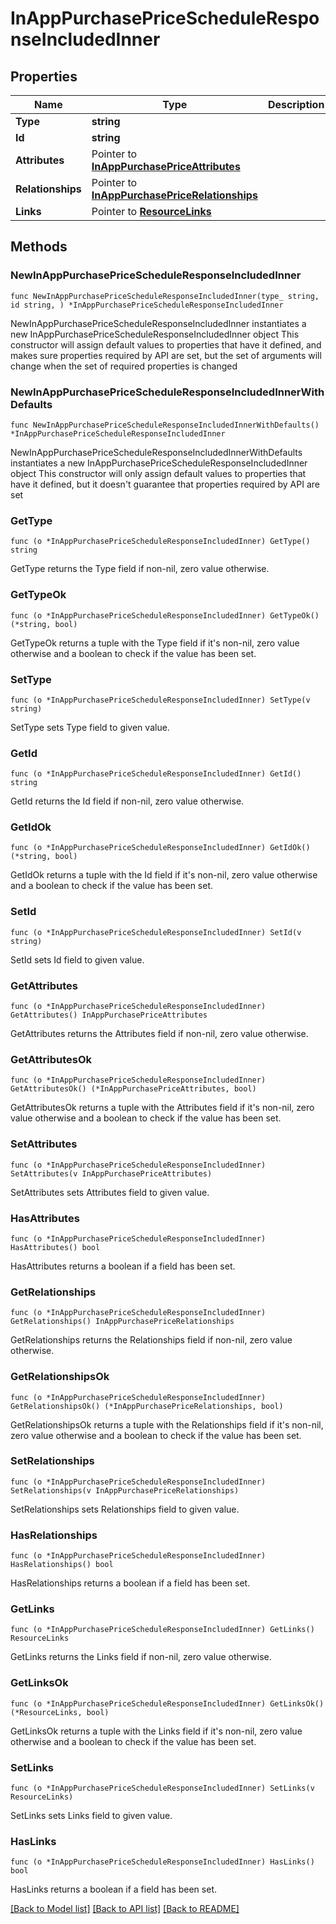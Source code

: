# InAppPurchasePriceScheduleResponseIncludedInner

## Properties

Name | Type | Description | Notes
------------ | ------------- | ------------- | -------------
**Type** | **string** |  | 
**Id** | **string** |  | 
**Attributes** | Pointer to [**InAppPurchasePriceAttributes**](InAppPurchasePriceAttributes.md) |  | [optional] 
**Relationships** | Pointer to [**InAppPurchasePriceRelationships**](InAppPurchasePriceRelationships.md) |  | [optional] 
**Links** | Pointer to [**ResourceLinks**](ResourceLinks.md) |  | [optional] 

## Methods

### NewInAppPurchasePriceScheduleResponseIncludedInner

`func NewInAppPurchasePriceScheduleResponseIncludedInner(type_ string, id string, ) *InAppPurchasePriceScheduleResponseIncludedInner`

NewInAppPurchasePriceScheduleResponseIncludedInner instantiates a new InAppPurchasePriceScheduleResponseIncludedInner object
This constructor will assign default values to properties that have it defined,
and makes sure properties required by API are set, but the set of arguments
will change when the set of required properties is changed

### NewInAppPurchasePriceScheduleResponseIncludedInnerWithDefaults

`func NewInAppPurchasePriceScheduleResponseIncludedInnerWithDefaults() *InAppPurchasePriceScheduleResponseIncludedInner`

NewInAppPurchasePriceScheduleResponseIncludedInnerWithDefaults instantiates a new InAppPurchasePriceScheduleResponseIncludedInner object
This constructor will only assign default values to properties that have it defined,
but it doesn't guarantee that properties required by API are set

### GetType

`func (o *InAppPurchasePriceScheduleResponseIncludedInner) GetType() string`

GetType returns the Type field if non-nil, zero value otherwise.

### GetTypeOk

`func (o *InAppPurchasePriceScheduleResponseIncludedInner) GetTypeOk() (*string, bool)`

GetTypeOk returns a tuple with the Type field if it's non-nil, zero value otherwise
and a boolean to check if the value has been set.

### SetType

`func (o *InAppPurchasePriceScheduleResponseIncludedInner) SetType(v string)`

SetType sets Type field to given value.


### GetId

`func (o *InAppPurchasePriceScheduleResponseIncludedInner) GetId() string`

GetId returns the Id field if non-nil, zero value otherwise.

### GetIdOk

`func (o *InAppPurchasePriceScheduleResponseIncludedInner) GetIdOk() (*string, bool)`

GetIdOk returns a tuple with the Id field if it's non-nil, zero value otherwise
and a boolean to check if the value has been set.

### SetId

`func (o *InAppPurchasePriceScheduleResponseIncludedInner) SetId(v string)`

SetId sets Id field to given value.


### GetAttributes

`func (o *InAppPurchasePriceScheduleResponseIncludedInner) GetAttributes() InAppPurchasePriceAttributes`

GetAttributes returns the Attributes field if non-nil, zero value otherwise.

### GetAttributesOk

`func (o *InAppPurchasePriceScheduleResponseIncludedInner) GetAttributesOk() (*InAppPurchasePriceAttributes, bool)`

GetAttributesOk returns a tuple with the Attributes field if it's non-nil, zero value otherwise
and a boolean to check if the value has been set.

### SetAttributes

`func (o *InAppPurchasePriceScheduleResponseIncludedInner) SetAttributes(v InAppPurchasePriceAttributes)`

SetAttributes sets Attributes field to given value.

### HasAttributes

`func (o *InAppPurchasePriceScheduleResponseIncludedInner) HasAttributes() bool`

HasAttributes returns a boolean if a field has been set.

### GetRelationships

`func (o *InAppPurchasePriceScheduleResponseIncludedInner) GetRelationships() InAppPurchasePriceRelationships`

GetRelationships returns the Relationships field if non-nil, zero value otherwise.

### GetRelationshipsOk

`func (o *InAppPurchasePriceScheduleResponseIncludedInner) GetRelationshipsOk() (*InAppPurchasePriceRelationships, bool)`

GetRelationshipsOk returns a tuple with the Relationships field if it's non-nil, zero value otherwise
and a boolean to check if the value has been set.

### SetRelationships

`func (o *InAppPurchasePriceScheduleResponseIncludedInner) SetRelationships(v InAppPurchasePriceRelationships)`

SetRelationships sets Relationships field to given value.

### HasRelationships

`func (o *InAppPurchasePriceScheduleResponseIncludedInner) HasRelationships() bool`

HasRelationships returns a boolean if a field has been set.

### GetLinks

`func (o *InAppPurchasePriceScheduleResponseIncludedInner) GetLinks() ResourceLinks`

GetLinks returns the Links field if non-nil, zero value otherwise.

### GetLinksOk

`func (o *InAppPurchasePriceScheduleResponseIncludedInner) GetLinksOk() (*ResourceLinks, bool)`

GetLinksOk returns a tuple with the Links field if it's non-nil, zero value otherwise
and a boolean to check if the value has been set.

### SetLinks

`func (o *InAppPurchasePriceScheduleResponseIncludedInner) SetLinks(v ResourceLinks)`

SetLinks sets Links field to given value.

### HasLinks

`func (o *InAppPurchasePriceScheduleResponseIncludedInner) HasLinks() bool`

HasLinks returns a boolean if a field has been set.


[[Back to Model list]](../README.md#documentation-for-models) [[Back to API list]](../README.md#documentation-for-api-endpoints) [[Back to README]](../README.md)


